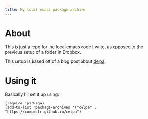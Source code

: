 ```yaml
---
title: My local emacs package archive
---
```


# About

This is just a repo for the local emacs code I write, as opposed to
the previous setup of a folder in Dropbox.

This setup is based off of a blog post about [delpa](https://blog.davep.org/delpa/).

# Using it

Basically I'll set it up using:
```elisp
(require 'package)
(add-to-list 'package-archives '("celpa" . "https://compmstr.github.io/celpa"))
```

